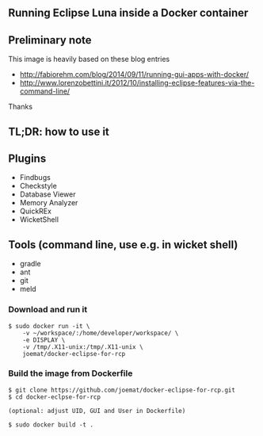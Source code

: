 Running Eclipse Luna inside a Docker container
---------------------------------------------

## Preliminary note
This image is heavily based on these blog entries

* http://fabiorehm.com/blog/2014/09/11/running-gui-apps-with-docker/ 
* http://www.lorenzobettini.it/2012/10/installing-eclipse-features-via-the-command-line/

Thanks 

## TL;DR: how to use it

## Plugins

 * Findbugs
 * Checkstyle
 * Database Viewer
 * Memory Analyzer
 * QuickREx
 * WicketShell
 
## Tools (command line, use e.g. in wicket shell)

 * gradle
 * ant
 * git
 * meld

### Download and run it 

    $ sudo docker run -it \
        -v ~/workspace/:/home/developer/workspace/ \
        -e DISPLAY \
        -v /tmp/.X11-unix:/tmp/.X11-unix \
        joemat/docker-eclipse-for-rcp


### Build the image from Dockerfile

    $ git clone https://github.com/joemat/docker-eclipse-for-rcp.git
    $ cd docker-eclpse-for-rcp

    (optional: adjust UID, GUI and User in Dockerfile)

    $ sudo docker build -t .
    

